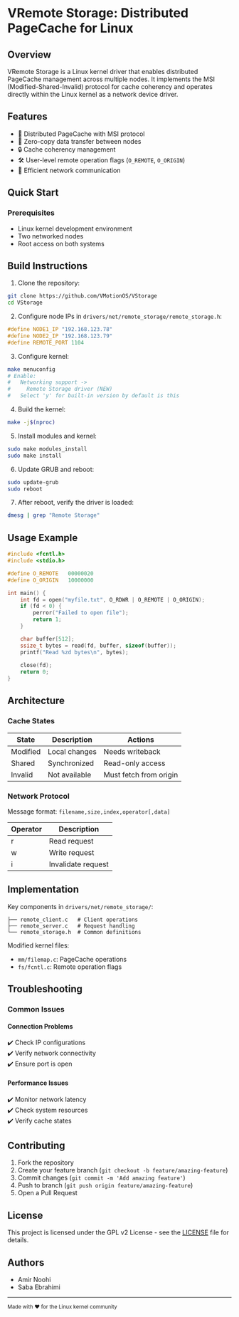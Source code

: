 # VRemote Storage: Distributed PageCache for Linux


## Overview
VRemote Storage is a Linux kernel driver that enables distributed PageCache management across multiple nodes. It implements the MSI (Modified-Shared-Invalid) protocol for cache coherency and operates directly within the Linux kernel as a network device driver.

## Features
- 🔄 Distributed PageCache with MSI protocol
- 🚀 Zero-copy data transfer between nodes
- 🔒 Cache coherency management
- 🛠 User-level remote operation flags (`O_REMOTE`, `O_ORIGIN`)
- 📡 Efficient network communication

## Quick Start

### Prerequisites
- Linux kernel development environment
- Two networked nodes
- Root access on both systems

## Build Instructions

1. Clone the repository:
```bash
git clone https://github.com/VMotionOS/VStorage
cd VStorage
```

2. Configure node IPs in `drivers/net/remote_storage/remote_storage.h`:
```c
#define NODE1_IP "192.168.123.78"
#define NODE2_IP "192.168.123.79"
#define REMOTE_PORT 1104
```

3. Configure kernel:
```bash
make menuconfig
# Enable: 
#   Networking support -> 
#     Remote Storage driver (NEW)
#   Select 'y' for built-in version by default is this
```

4. Build the kernel:
```bash
make -j$(nproc)
```

5. Install modules and kernel:
```bash
sudo make modules_install
sudo make install
```

6. Update GRUB and reboot:
```bash
sudo update-grub
sudo reboot
```

7. After reboot, verify the driver is loaded:
```bash
dmesg | grep "Remote Storage"
```

## Usage Example

```c
#include <fcntl.h>
#include <stdio.h>

#define O_REMOTE   00000020
#define O_ORIGIN   10000000

int main() {
    int fd = open("myfile.txt", O_RDWR | O_REMOTE | O_ORIGIN);
    if (fd < 0) {
        perror("Failed to open file");
        return 1;
    }

    char buffer[512];
    ssize_t bytes = read(fd, buffer, sizeof(buffer));
    printf("Read %zd bytes\n", bytes);
    
    close(fd);
    return 0;
}
```

## Architecture

### Cache States
| State | Description | Actions |
|-------|-------------|---------|
| Modified | Local changes | Needs writeback |
| Shared | Synchronized | Read-only access |
| Invalid | Not available | Must fetch from origin |

### Network Protocol
Message format: `filename,size,index,operator[,data]`

| Operator | Description |
|----------|-------------|
| r | Read request |
| w | Write request |
| i | Invalidate request |

## Implementation

Key components in `drivers/net/remote_storage/`:
```
├── remote_client.c   # Client operations
├── remote_server.c   # Request handling
└── remote_storage.h  # Common definitions
```

Modified kernel files:
- `mm/filemap.c`: PageCache operations
- `fs/fcntl.c`: Remote operation flags

## Troubleshooting

### Common Issues

#### Connection Problems
✔️ Check IP configurations  
✔️ Verify network connectivity  
✔️ Ensure port is open  

#### Performance Issues
✔️ Monitor network latency  
✔️ Check system resources  
✔️ Verify cache states  

## Contributing

1. Fork the repository
2. Create your feature branch (`git checkout -b feature/amazing-feature`)
3. Commit changes (`git commit -m 'Add amazing feature'`)
4. Push to branch (`git push origin feature/amazing-feature`)
5. Open a Pull Request

## License

This project is licensed under the GPL v2 License - see the [LICENSE](LICENSE) file for details.

## Authors

- Amir Noohi
- Saba Ebrahimi

---

<sub>Made with ❤️ for the Linux kernel community</sub>
